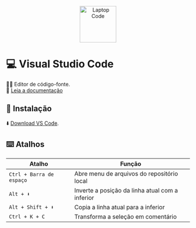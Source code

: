 <div align="center">
  <img alt="Laptop Code" height="100" src="https://cdn.icon-icons.com/icons2/2389/PNG/512/visual_studio_code_logo_icon_144754.png">
</div>

# 💻 Visual Studio Code
👩‍💻 Editor de código-fonte.
<br>
📑 [Leia a documentação](https://code.visualstudio.com/docs)

## 🔗 Instalação
⬇️ [Download VS Code](https://code.visualstudio.com/download).


## ⌨️ Atalhos 

Atalho                                   | Função
---------------------------------------- | ---------------------------------------
`Ctrl + Barra de espaço`                 | Abre menu de arquivos do repositório local
`Alt + ⬇️`                               | Inverte a posição da linha atual com a inferior
`Alt + Shift + ⬇️`                       | Copia a linha atual para a inferior
`Ctrl + K + C`                           | Transforma a seleção em comentário



